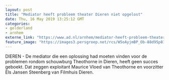 ```yaml
---
layout: post
title: "Mediator heeft probleem theater Dieren niet opgelost"
date: Thu, 16 May 2019 13:25:12 GMT
categories: 
- gelderland 
- arnhem 
externe_link: "https://www.ad.nl/arnhem/mediator-heeft-probleem-theater-dieren-niet-opgelost~a28a9038/"
feature_image: "https://images3.persgroep.net/rcs/W5oAyjmBP_Ob-88d95p815l-J5Q/diocontent/103942112/_fitwidth/400/?appId=21791a8992982cd8da851550a453bd7f&quality=0.7"
---
```


DIEREN - De mediator die een oplossing had moeten vinden voor de problemen rondom schouwburg Theothorne in Dieren, heeft geen succes geboekt. Dat zeggen exploitant Maurice Vloed van Theothorne en voorzitter Els Jansen Steenberg van Filmhuis Dieren.
